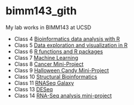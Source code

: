 # bimm143_gith

My lab works in BIMM143 at UCSD

- Class 4 [Bioinformatics data analysis with R](https://github.com/lit002/bimm143_gith/blob/main/Class04/Class04.Rproj)
- Class 5 [Data exploration and visualization in R](https://github.com/lit002/bimm143_gith/blob/main/class05/Class05.pdf)
- Class 6 [R functions and R packages](https://github.com/lit002/bimm143_gith/blob/main/Class06/Class-6.pdf)
- Class 7 [Machine Learning]()
- Class 8 [Cancer Mini-Project]()
- Class 9 [Halloween Candy Mini-Project]()
- Class 10 [Structural Bioinformatics ]()
- Class 11 [RNASeq Galaxy]()
- Class 13 [DESeq]()
- Class 14 [RNA-Seq analysis mini-project]()


